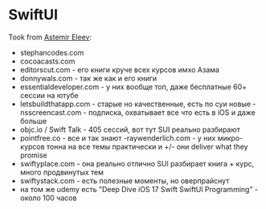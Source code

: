 # SwiftUI

Took from [Astemir Eleev](https://t.me/contravariance):

- stephancodes.com
- cocoacasts.com
- editorscut.com - его книги круче всех курсов имхо Азама
- donnywals.com - так же как и его книги
- essentialdeveloper.com - у них вообще топ, даже бесплатные 60+ сессии на ютубе
- letsbuildthatapp.com - старые но качественные, есть по суи новые
-nsscreencast.com - подписка, охватывает все что есть в iOS и даже больше
- objc.io / Swift Talk - 405 сессий, вот тут SUI реально разбирают
- pointfree.co - все и так знают
-raywenderlich.com - у них микро-курсов тонна на все темы практически и +/- они deliver
what they promise
- swiftyplace.com - она реально отлично SUl разбирает книга + курс, много продвинутых тем
- swiftystack.com - есть полезные моменты, но оверпрайснут
- на том же udemy есть "Deep Dive iOS 17 Swift SwiftUl Programming" - около 100 часов